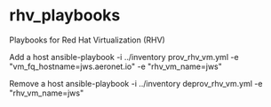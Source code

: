 # rhv_playbooks
Playbooks for Red Hat Virtualization (RHV)

Add a host
ansible-playbook -i ../inventory prov_rhv_vm.yml -e "vm_fq_hostname=jws.aeronet.io" -e "rhv_vm_name=jws"

Remove a host
ansible-playbook -i ../inventory deprov_rhv_vm.yml -e "rhv_vm_name=jws"
